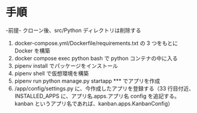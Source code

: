 # 手順

-前提-
クローン後、src/Python ディレクトリは削除する

1. docker-compose.yml/Dockerfile/requirements.txt の 3 つをもとに Docker を構築
2. docker compose exec python bash で python コンテナの中に入る
3. pipenv install でパッケージをインストール
4. pipenv shell で仮想環境を構築
5. pipenv run python manage.py startapp \*\*\* でアプリを作成
6. /app/config/settings.py に、今作成したアプリを登録する（33 行目付近、INSTALLED_APPS に、アプリ名.apps.アプリ名 config を追記する。kanban というアプリ名であれば、kanban.apps.KanbanConfig）
